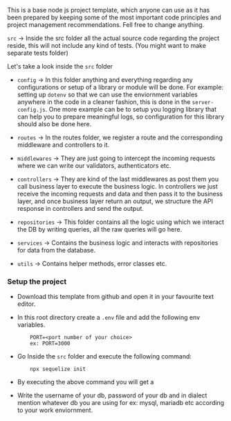 This is a base node js project template, which anyone can use as it has been prepared by keeping some of the most important code principles and project management recommendations. Fell free to change anything.

`src` -> Inside the src folder all the actual source code regarding the project reside, this will not include any kind of tests. (You might want to make separate tests folder)

Let's take a look inside the `src` folder

 - `config` -> In this folder anything and everything regarding any configurations or setup of a library or module will be done. For example: setting up `dotenv` so that we can use the enviornment variables anywhere in the code in a cleaner fashion, this is done in the `server-config.js`. One more example can be to setup you logging library that can help you to prepare meaningful logs, so configuration for this library should also be done here.
  
 - `routes` -> In the routes folder, we register a route and the corresponding middleware and controllers to it.
 
 - `middlewares` -> They are just going to intercept the incoming requests where we can write our validators, authenticators etc.
 
 - `controllers` -> They are kind of the last middlewares as post them you call business layer to execute the business logic. In controllers we just receive the incoming requests and data and then pass it to the business layer, and once business layer return an output, we structure the API response in controllers and send the output.
 
 - `repositories` -> This folder contains all the logic using which we interact the DB by writing queries, all the raw queries will go here.
 
 - `services` -> Contains the business logic and interacts with repositories for data from the database.
 
 - `utils` -> Contains helper methods, error classes etc.

### Setup the project

 - Download this template from github and open it in your favourite text editor.
 - In this root directory create a `.env` file and add the following env variables.

    ```
        PORT=<port number of your choice>
        ex: PORT=3000
    ```

 - Go Inside the `src` folder and execute the following command:
    ```
        npx sequelize init
    ```

 - By executing the above command you will get a 
 - Write the username of your db, password of your db and in dialect mention whatever db you are using for ex: mysql, mariadb etc according to your work enviornment.